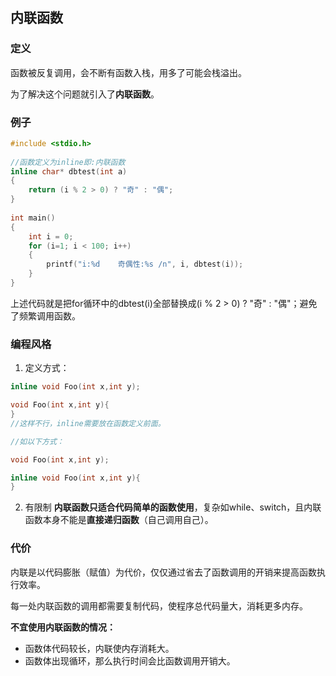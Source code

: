 ## 内联函数

### 定义
函数被反复调用，会不断有函数入栈，用多了可能会栈溢出。

为了解决这个问题就引入了**内联函数**。

### 例子

``` cpp
#include <stdio.h>  
 
//函数定义为inline即:内联函数  
inline char* dbtest(int a) 
{  
	return (i % 2 > 0) ? "奇" : "偶";  
}   
  
int main()  
{  
	int i = 0;  
	for (i=1; i < 100; i++) 
	{  
		printf("i:%d    奇偶性:%s /n", i, dbtest(i));      
	}  
}
```
上述代码就是把for循环中的dbtest(i)全部替换成(i % 2 > 0) ? "奇" : "偶"；避免了频繁调用函数。

### 编程风格

1. 定义方式：
```cpp
inline void Foo(int x,int y);

void Foo(int x,int y){
}
//这样不行，inline需要放在函数定义前面。

//如以下方式：

void Foo(int x,int y);

inline void Foo(int x,int y){
}
```

2. 有限制
**内联函数只适合代码简单的函数使用**，复杂如while、switch，且内联函数本身不能是**直接递归函数**（自己调用自己）。

### 代价

内联是以代码膨胀（赋值）为代价，仅仅通过省去了函数调用的开销来提高函数执行效率。

每一处内联函数的调用都需要复制代码，使程序总代码量大，消耗更多内存。

**不宜使用内联函数的情况：**
- 函数体代码较长，内联使内存消耗大。
- 函数体出现循环，那么执行时间会比函数调用开销大。